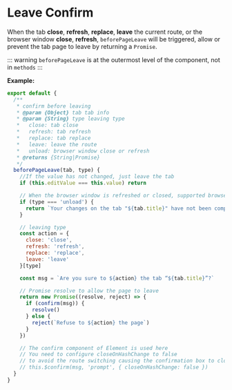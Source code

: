 # Leave Confirm

When the tab **close**, **refresh**, **replace**, **leave** the current route, or the browser window **close**, **refresh**, `beforePageLeave` will be triggered, allow or prevent the tab page to leave by returning a `Promise`.

::: warning
`beforePageLeave` is at the outermost level of the component, not in `methods`
:::

<doc-links api="#pagecomp-beforepageleave" demo="/initial-tabs/page-leave" />

**Example:**

```javascript {13,15,18,23,33,44}
export default {
  /**
   * confirm before leaving
   * @param {Object} tab tab info
   * @param {String} type leaving type
   *   close: tab close
   *   refresh: tab refresh
   *   replace: tab replace
   *   leave: leave the route
   *   unload: browser window close or refresh
   * @returns {String|Promise}
   */
  beforePageLeave(tab, type) {
    //If the value has not changed, just leave the tab
    if (this.editValue === this.value) return

    // When the browser window is refreshed or closed, supported browsers will display a confirmation message
    if (type === 'unload') {
      return `Your changes on the tab "${tab.title}" have not been completed, Do you want to leave?`
    }

    // leaving type
    const action = {
      close: 'close',
      refresh: 'refresh',
      replace: 'replace',
      leave: 'leave'
    }[type]

    const msg = `Are you sure to ${action} the tab “${tab.title}”?`

    // Promise resolve to allow the page to leave
    return new Promise((resolve, reject) => {
      if (confirm(msg)) {
        resolve()
      } else {
        reject(`Refuse to ${action} the page`)
      }
    })

    // The confirm component of Element is used here
    // You need to configure closeOnHashChange to false
    // to avoid the route switching causing the confirmation box to close
    // this.$confirm(msg, 'prompt', { closeOnHashChange: false })
  }
}
```
